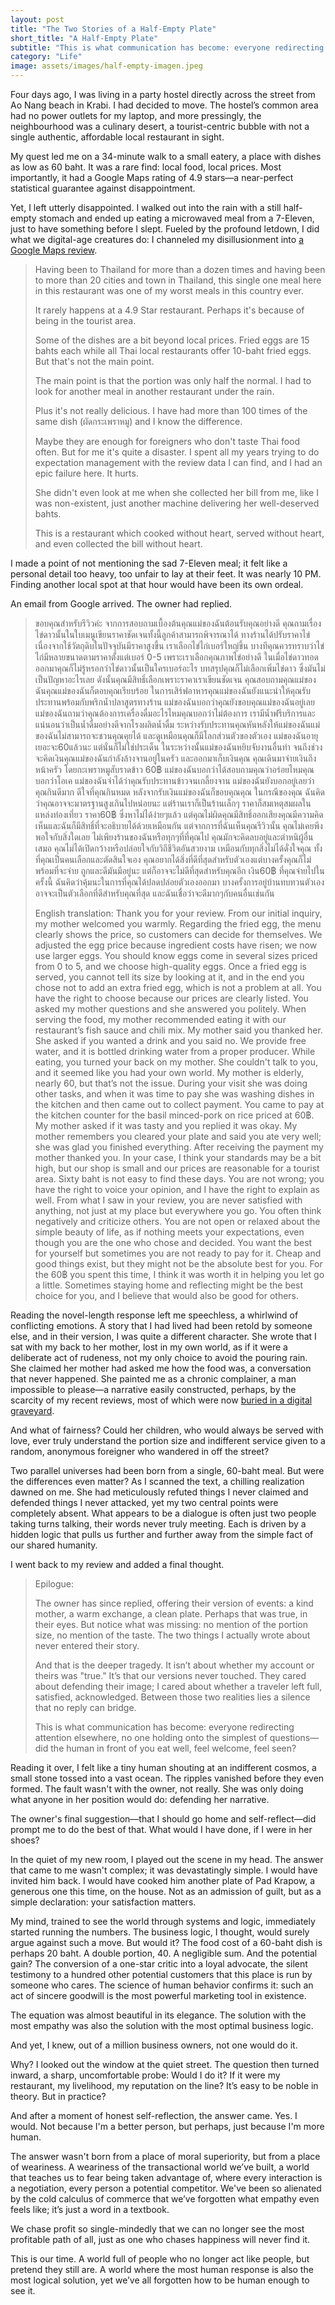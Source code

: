 ```yaml
---
layout: post
title: "The Two Stories of a Half-Empty Plate"
short_title: "A Half-Empty Plate"
subtitle: "This is what communication has become: everyone redirecting attention elsewhere, no one holding onto the simplest of questions."
category: "Life"
image: assets/images/half-empty-imagen.jpeg
---
```


Four days ago, I was living in a party hostel directly across the street from Ao Nang beach in Krabi. I had decided to move. The hostel’s common area had no power outlets for my laptop, and more pressingly, the neighbourhood was a culinary desert, a tourist-centric bubble with not a single authentic, affordable local restaurant in sight.

My quest led me on a 34-minute walk to a small eatery, a place with dishes as low as 60 baht. It was a rare find: local food, local prices. Most importantly, it had a Google Maps rating of 4.9 stars—a near-perfect statistical guarantee against disappointment.

Yet, I left utterly disappointed. I walked out into the rain with a still half-empty stomach and ended up eating a microwaved meal from a 7-Eleven, just to have something before I slept. Fueled by the profound letdown, I did what we digital-age creatures do: I channeled my disillusionment into [a Google Maps review](https://goo.gl/maps/K7LnyCMFX8GqPCFJ6).

>Having been to Thailand for more than a dozen times and having been to more than 20 cities and town in Thailand, this single one meal here in this restaurant was one of my worst meals in this country ever.
>
>It rarely happens at a 4.9 Star restaurant. Perhaps it's because of being in the tourist area.
>
>Some of the dishes are a bit beyond local prices. Fried eggs are 15 bahts each while all Thai local restaurants offer 10-baht fried eggs. But that's not the main point.
>
>The main point is that the portion was only half the normal. I had to look for another meal in another restaurant under the rain.
>
>Plus it's not really delicious. I have had more than 100 times of the same dish (ผัดกระเพราหมู) and I know the difference.
>
>Maybe they are enough for foreigners who don't taste Thai food often. But for me it's quite a disaster. I spent all my years trying to do expectation management with the review data I can find, and I had an epic failure here. It hurts.
>
>She didn't even look at me when she collected her bill from me, like I was non-existent, just another machine delivering her well-deserved bahts.
>
>This is a restaurant which cooked without heart, served without heart, and even collected the bill without heart.

I made a point of not mentioning the sad 7-Eleven meal; it felt like a personal detail too heavy, too unfair to lay at their feet. It was nearly 10 PM. Finding another local spot at that hour would have been its own ordeal.

An email from Google arrived. The owner had replied.

>ขอบคุณสำหรับรีวิวค่ะ จากการสอบถามเบื้องต้นคุณแม่ของฉันต้อนรับคุณอย่างดี คุณถามเรื่องไข่ดาวนั้นในใบเมนูเขียนราคาชัดเจนทั้งนี้ลูกค้าสามารถพิจารณาได้ ทางร้านได้ปรับราคาไข่ เนื่องจากใช้วัตถุดิบในปัจจุบันมีราคาสูงขึ้น เราเลือกไข่ไก่เบอร์ใหญ่ขึ้น บางทีคุณควรทราบว่าไข่ไก่มีหลายขนาดตามราคาตั้งแต่เบอร์ 0-5  เพราะเราเลือกคุณภาพไข่อย่างดี ในเมื่อไข่ดาวทอดออกมาคุณก็ไม่รู้หรอกว่าไข่ดาวนั้นเป็นใครเบอร์อะไร บทสรุปคุณก็ไม่เลือกเพิ่มไข่ดาว ซึ่งมันไม่เป็นปัญหาอะไรเลย ดังนั้นคุณมีสิทธิ์เลือกเพราะราคาเราเขียนชัดเจน คุณสอบถามคุณแม่ของฉันคุณแม่ของฉันก็ตอบคุณเรียบร้อย ในการเสิร์ฟอาหารคุณแม่ของฉันยังแนะนำให้คุณรับประทานพร้อมกับพริกน้ำปลาสูตรทางร้าน แม่ของฉันบอกว่าคุณยังขอบคุณแม่ของฉันอยู่เลย แม่ของฉันถามว่าคุณต้องการเครื่องดื่มอะไรไหมคุณบอกว่าไม่ต้องการ เรามีน้ำฟรีบริการและแน่นอนว่าเป็นน้ำดื่มอย่างดีจากโรงผลิตน้ำดื่ม ระหว่างรับประทานคุณหันหลังให้แม่ของฉันแม่ของฉันไม่สามารถจะชวนคุณคุยได้ และดูเหมือนคุณก็มีโลกส่วนตัวของตัวเอง แม่ของฉันอายุเยอะจะ60แล้วนะ แต่นั่นก็ไม่ใช่ประเด็น ในระหว่างนั้นแม่ของฉันหยิบจับงานอื่นทำ จนถึงช่วงจะคิดเงินคุณแม่ของฉันกำลังล้างจานอยู่ในครัว และออกมาเก็บเงินคุณ คุณเดินมาจ่ายเงินถึงหน้าครัว โดยกะเพราหมูสับราดข้าว 60฿ แม่ของฉันบอกว่าได้สอบถามคุณว่าอร่อยไหมคุณบอกว่าโอเค แม่ของฉันจำได้ว่าคุณรับประทานข้าวจนเกลี้ยงจาน แม่ของฉันยังบอกอยู่เลยว่าคุณกินดีมาก ดีใจที่คุณกินหมด หลังจากรับเงินแม่ของฉันก็ขอบคุณคุณ
>ในกรณีของคุณ ฉันคิดว่าคุณอาจจะมาตรฐานสูงเกินไปหน่อยนะ แต่ร้านเราก็เป็นร้านเล็กๆ ราคาก็สมเหตุสมผลในแหล่งท่องเที่ยว ราคา60฿ ซึ่งหาไม่ได้ง่ายๆแล้ว  แต่คุณไม่ผิดคุณมีสิทธิ์ออกเสียงคุณมีความคิดเห็นและฉันก็มีสิทธิ์ที่จะอธิบายได้ด้วยเหมือนกัน แต่จากการที่ฉันเห็นคุณรีวิวนั้น คุณไม่เคยพึงพอใจกับสิ่งใดเลย ไม่เพียงร้านของฉันหรือทุกๆที่ที่คุณไป คุณมักจะคิดลบอยู่และตำหนิผู้อื่นเสมอ คุณไม่ได้เปิดกว้างหรือปล่อยใจกับวิถีชีวิตอันสวยงาม เหมือนกับทุกสิ่งไม่ได้ดั่งใจคุณ ทั้งที่คุณเป็นคนเลือกและตัดสินใจเอง คุณอยากได้สิ่งที่ดีที่สุดสำหรับตัวเองแต่บางครั้งคุณก็ไม่พร้อมที่จะจ่าย ถูกและดีมันมีอยู่นะ แต่ก็อาจจะไม่ดีที่สุดสำหรับคุณอีก เงิน60฿ ที่คุณจ่ายไปในครั้งนี้ ฉันคิดว่าคุ้มนะในการที่คุณได้ปลดปล่อยตัวเองออกมา บางครั้งการอยู่บ้านทบทวนตัวเองอาจจะเป็นตัวเลือกที่ดีสำหรับคุณที่สุด และฉันเชื่อว่าจะดีมากๆกับคนอื่นเช่นกัน
>
>English translation: Thank you for your review. From our initial inquiry, my mother welcomed you warmly. Regarding the fried egg, the menu clearly shows the price, so customers can decide for themselves. We adjusted the egg price because ingredient costs have risen; we now use larger eggs. You should know eggs come in several sizes priced from 0 to 5, and we choose high-quality eggs. Once a fried egg is served, you cannot tell its size by looking at it, and in the end you chose not to add an extra fried egg, which is not a problem at all. You have the right to choose because our prices are clearly listed. You asked my mother questions and she answered you politely. When serving the food, my mother recommended eating it with our restaurant’s fish sauce and chili mix. My mother said you thanked her. She asked if you wanted a drink and you said no. We provide free water, and it is bottled drinking water from a proper producer. While eating, you turned your back on my mother. She couldn't talk to you, and it seemed like you had your own world. My mother is elderly, nearly 60, but that’s not the issue. During your visit she was doing other tasks, and when it was time to pay she was washing dishes in the kitchen and then came out to collect payment. You came to pay at the kitchen counter for the basil minced-pork on rice priced at 60฿. My mother asked if it was tasty and you replied it was okay. My mother remembers you cleared your plate and said you ate very well; she was glad you finished everything. After receiving the payment my mother thanked you.
>In your case, I think your standards may be a bit high, but our shop is small and our prices are reasonable for a tourist area. Sixty baht is not easy to find these days. You are not wrong; you have the right to voice your opinion, and I have the right to explain as well. From what I saw in your review, you are never satisfied with anything, not just at my place but everywhere you go. You often think negatively and criticize others. You are not open or relaxed about the simple beauty of life, as if nothing meets your expectations, even though you are the one who chose and decided. You want the best for yourself but sometimes you are not ready to pay for it. Cheap and good things exist, but they might not be the absolute best for you. For the 60฿ you spent this time, I think it was worth it in helping you let go a little. Sometimes staying home and reflecting might be the best choice for you, and I believe that would also be good for others.

Reading the novel-length response left me speechless, a whirlwind of conflicting emotions. A story that I had lived had been retold by someone else, and in their version, I was quite a different character. She wrote that I sat with my back to her mother, lost in my own world, as if it were a deliberate act of rudeness, not my only choice to avoid the pouring rain. She claimed her mother had asked me how the food was, a conversation that never happened. She painted me as a chronic complainer, a man impossible to please—a narrative easily constructed, perhaps, by the scarcity of my recent reviews, most of which were now [buried in a digital graveyard](https://sparktsang.github.io/life/2025/09/21/02-cursed-comments.html).

And what of fairness? Could her children, who would always be served with love, ever truly understand the portion size and indifferent service given to a random, anonymous foreigner who wandered in off the street?

Two parallel universes had been born from a single, 60-baht meal. But were the differences even matter? As I scanned the text, a chilling realization dawned on me. She had meticulously refuted things I never claimed and defended things I never attacked, yet my two central points were completely absent. What appears to be a dialogue is often just two people taking turns talking, their words never truly meeting. Each is driven by a hidden logic that pulls us further and further away from the simple fact of our shared humanity.

I went back to my review and added a final thought.

>Epilogue:
>
>The owner has since replied, offering their version of events: a kind mother, a warm exchange, a clean plate. Perhaps that was true, in their eyes. But notice what was missing: no mention of the portion size, no mention of the taste. The two things I actually wrote about never entered their story.
>
>And that is the deeper tragedy. It isn’t about whether my account or theirs was "true." It’s that our versions never touched. They cared about defending their image; I cared about whether a traveler left full, satisfied, acknowledged. Between those two realities lies a silence that no reply can bridge.
>
>This is what communication has become: everyone redirecting attention elsewhere, no one holding onto the simplest of questions—did the human in front of you eat well, feel welcome, feel seen?

Reading it over, I felt like a tiny human shouting at an indifferent cosmos, a small stone tossed into a vast ocean. The ripples vanished before they even formed. The fault wasn't with the owner, not really. She was only doing what anyone in her position would do: defending her narrative.

The owner's final suggestion—that I should go home and self-reflect—did prompt me to do the best of that. What would I have done, if I were in her shoes?

In the quiet of my new room, I played out the scene in my head. The answer that came to me wasn't complex; it was devastatingly simple. I would have invited him back. I would have cooked him another plate of Pad Krapow, a generous one this time, on the house. Not as an admission of guilt, but as a simple declaration: your satisfaction matters.

My mind, trained to see the world through systems and logic, immediately started running the numbers. The business logic, I thought, would surely argue against such a move. But would it? The food cost of a 60-baht dish is perhaps 20 baht. A double portion, 40. A negligible sum. And the potential gain? The conversion of a one-star critic into a loyal advocate, the silent testimony to a hundred other potential customers that this place is run by someone who cares. The science of human behavior confirms it: such an act of sincere goodwill is the most powerful marketing tool in existence.

The equation was almost beautiful in its elegance. The solution with the most empathy was also the solution with the most optimal business logic.

And yet, I knew, out of a million business owners, not one would do it.

Why? I looked out the window at the quiet street. The question then turned inward, a sharp, uncomfortable probe: Would I do it? If it were my restaurant, my livelihood, my reputation on the line? It’s easy to be noble in theory. But in practice?

And after a moment of honest self-reflection, the answer came. Yes. I would. Not because I'm a better person, but perhaps, just because I'm more human.

The answer wasn't born from a place of moral superiority, but from a place of weariness. A weariness of the transactional world we’ve built, a world that teaches us to fear being taken advantage of, where every interaction is a negotiation, every person a potential competitor. We've been so alienated by the cold calculus of commerce that we’ve forgotten what empathy even feels like; it’s just a word in a textbook.

We chase profit so single-mindedly that we can no longer see the most profitable path of all, just as one who chases happiness will never find it.

This is our time. A world full of people who no longer act like people, but pretend they still are. A world where the most human response is also the most logical solution, yet we’ve all forgotten how to be human enough to see it.
